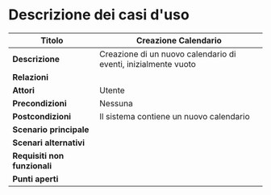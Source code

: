 Descrizione dei casi d'uso
===

Titolo | Creazione Calendario
--- | ---
**Descrizione** | Creazione di un nuovo calendario di eventi, inizialmente vuoto
**Relazioni** | 
**Attori** | Utente
**Precondizioni** | Nessuna
**Postcondizioni** | Il sistema contiene un nuovo calendario
**Scenario principale** | 
**Scenari alternativi** | 
**Requisiti non funzionali** | 
**Punti aperti** | 

